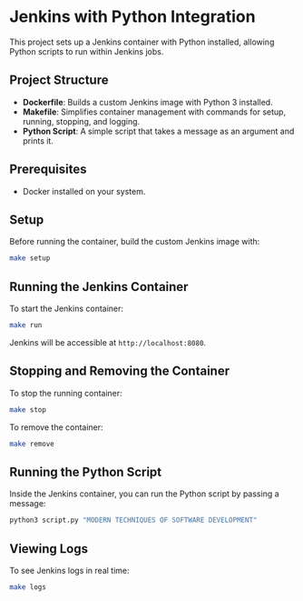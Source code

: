 # Jenkins with Python Integration

This project sets up a Jenkins container with Python installed, allowing Python scripts to run within Jenkins jobs.

## Project Structure

- **Dockerfile**: Builds a custom Jenkins image with Python 3 installed.
- **Makefile**: Simplifies container management with commands for setup, running, stopping, and logging.
- **Python Script**: A simple script that takes a message as an argument and prints it.

## Prerequisites

- Docker installed on your system.

## Setup

Before running the container, build the custom Jenkins image with:

```sh
make setup
```

## Running the Jenkins Container

To start the Jenkins container:

```sh
make run
```

Jenkins will be accessible at `http://localhost:8080`.

## Stopping and Removing the Container

To stop the running container:

```sh
make stop
```

To remove the container:

```sh
make remove
```

## Running the Python Script

Inside the Jenkins container, you can run the Python script by passing a message:

```sh
python3 script.py "MODERN TECHNIQUES OF SOFTWARE DEVELOPMENT"
```

## Viewing Logs

To see Jenkins logs in real time:

```sh
make logs
```
